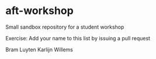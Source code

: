 # aft-workshop
Small sandbox repository for a student workshop

Exercise: Add your name to this list by issuing a pull request

Bram Luyten
Karlijn Willems
